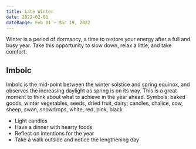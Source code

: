 ```yaml
---
title: Late Winter
date: 2022-02-01
dateRange: Feb 01 – Mar 19, 2022
---
```


Winter is a period of dormancy, a time to restore your energy after a full and busy year. Take this opportunity to slow down, relax a little, and take comfort.

## Imbolc

Imbolc is the mid-point between the winter solstice and spring equinox, and observes the increasing daylight as spring is on its way. This is a great moment to think about what to achieve in the year ahead. Symbols: baked goods, winter vegetables, seeds, dried fruit, dairy; candles, chalice, cow, sheep, swan, snowdrops, white, red, pink, black.

* Light candles
* Have a dinner with hearty foods
* Reflect on intentions for the year
* Take a walk outside and notice the lengthening day